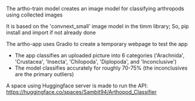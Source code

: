 The artho-train model creates an image model for classifying arthropods using collected images

It is based on the 'convnext_small' image model in the timm library; So, pip install and import if not already done

The artho-app uses Gradio to create a temporary webpage to test the app
* The app classifies an uploaded picture into 6 categories ('Arachnida', 'Crustacea', 'Insecta', 'Chilopoda', 'Diplopoda', and 'Inconclusive')
* The model classifies accurately for roughly 70-75% (the inconclusives are the primary outliers)

A space using Huggingface server is made to run the API: https://huggingface.co/spaces/Sambit94/Arthopod_Classifier
